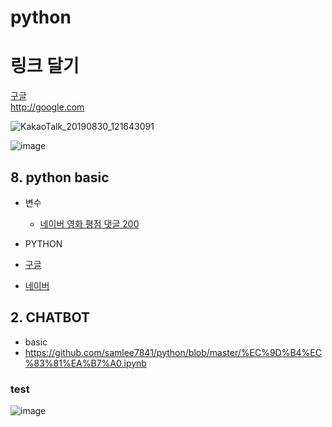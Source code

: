 # python

# 링크 달기
[구글](http://google.com)  
http://google.com  


![KakaoTalk_20190830_121643091](https://user-images.githubusercontent.com/54702614/64004155-ac481600-cb48-11e9-8be5-6565a8897a47.jpg)

![image](https://user-images.githubusercontent.com/54702614/64003935-4eb3c980-cb48-11e9-9bba-f13b3baf2824.png)

## 8. python basic

* 변수
  * [네이버 영화 평점 댓글 200](https://github.com/samlee7841/python/blob/master/%EC%9D%B4%EC%83%81%EA%B7%A0.ipynb)
  
 * PYTHON
  * [구글](https://google.com)
  * [네이버](https://naver.com)
  
## 2. CHATBOT
 * basic
  * []()
  https://github.com/samlee7841/python/blob/master/%EC%9D%B4%EC%83%81%EA%B7%A0.ipynb
### test
![image](https://user-images.githubusercontent.com/54702614/65573866-cee21900-dfa6-11e9-8d60-192ac6eac7ce.png)


